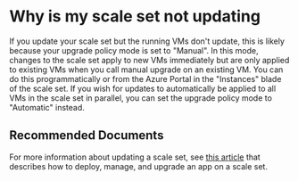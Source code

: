 <properties
    pageTitle="Why is my scale set not updating"
    description="Why is my scale set not updating"
    service="microsoft.compute"
    resource="virtualmachinescalesets"
    authors="scottAzure"
    ms.author="scotro"
    displayOrder="3"
    selfHelpType="resource"
    supportTopicIds=""
    productPesIds=""
    resourceTags=""
    cloudEnvironments="MoonCake"
    articleId="e0652396-ba3f-449e-b872-31dd98109087"
/>

# Why is my scale set not updating

If you update your scale set but the running VMs don't update, this is likely because your upgrade policy mode is set to "Manual". In this mode, changes to the scale set apply to new VMs immediately but are only applied to existing VMs when you call manual upgrade on an existing VM. You can do this programmatically or from the Azure Portal in the "Instances" blade of the scale set. If you wish for updates to automatically be applied to all VMs in the scale set in parallel, you can set the upgrade policy mode to "Automatic" instead.

## **Recommended Documents**

For more information about updating a scale set, see [this article](https://docs.azure.cn/virtual-machine-scale-sets/virtual-machine-scale-sets-deploy-app) that describes how to deploy, manage, and upgrade an app on a scale set.
